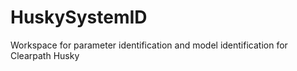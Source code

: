 # HuskySystemID
Workspace for parameter identification and model identification for Clearpath Husky
